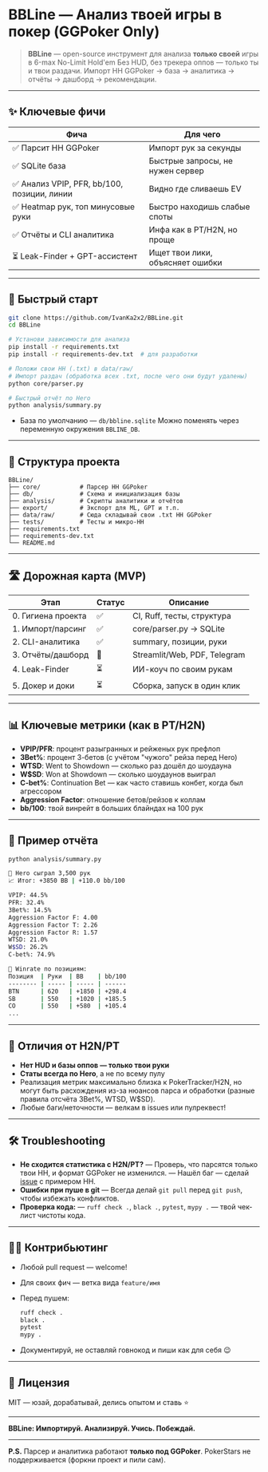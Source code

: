 # BBLine — Анализ твоей игры в покер **(GGPoker Only)**

> **BBLine** — open-source инструмент для анализа **только своей** игры в 6-max No-Limit Hold'em
> Без HUD, без трекера оппов — только ты и твои раздачи.
> Импорт HH GGPoker → база → аналитика → отчёты → дашборд → рекомендации.

---

## ✨ Ключевые фичи

| Фича                                       | Для чего                         |
| ------------------------------------------ | -------------------------------- |
| ✅ Парсит HH GGPoker                        | Импорт рук за секунды            |
| ✅ SQLite база                              | Быстрые запросы, не нужен сервер |
| ✅ Анализ VPIP, PFR, bb/100, позиции, линии | Видно где сливаешь EV            |
| ✅ Heatmap рук, топ минусовые руки          | Быстро находишь слабые споты     |
| ✅ Отчёты и CLI аналитика                   | Инфа как в PT/H2N, но проще      |
| ⏳ Leak-Finder + GPT-ассистент              | Ищет твои лики, объясняет ошибки |

---

## 🚀 Быстрый старт

```bash
git clone https://github.com/IvanKa2x2/BBLine.git
cd BBLine

# Установи зависимости для анализа
pip install -r requirements.txt
pip install -r requirements-dev.txt  # для разработки

# Положи свои HH (.txt) в data/raw/
# Импорт раздач (обработка всех .txt, после чего они будут удалены)
python core/parser.py

# Быстрый отчёт по Hero
python analysis/summary.py
```

* База по умолчанию — `db/bbline.sqlite`
  Можно поменять через переменную окружения `BBLINE_DB`.

---

## 📁 Структура проекта

```
BBLine/
├── core/           # Парсер HH GGPoker
├── db/             # Схема и инициализация базы
├── analysis/       # Скрипты аналитики и отчётов
├── export/         # Экспорт для ML, GPT и т.п.
├── data/raw/       # Сюда складывай свои .txt HH GGPoker
├── tests/          # Тесты и микро-HH
├── requirements.txt
├── requirements-dev.txt
└── README.md
```

---

## 🛣️ Дорожная карта (MVP)

| Этап               | Статус | Описание                     |
| ------------------ | ------ | ---------------------------- |
| 0. Гигиена проекта | ✅      | CI, Ruff, тесты, структура   |
| 1. Импорт/парсинг  | ✅      | core/parser.py → SQLite      |
| 2. CLI-аналитика   | ✅      | summary, позиции, руки       |
| 3. Отчёты/дашборд  | 🔄     | Streamlit/Web, PDF, Telegram |
| 4. Leak-Finder     | ⏳      | ИИ-коуч по своим рукам       |
| 5. Докер и доки    | ⏳      | Сборка, запуск в один клик   |

---

## 📊 Ключевые метрики (как в PT/H2N)

* **VPIP/PFR**: процент разыгранных и рейженых рук префлоп
* **3Bet%**: процент 3-бетов (с учётом "чужого" рейза перед Hero)
* **WTSD**: Went to Showdown — сколько раз дошёл до шоудауна
* **W\$SD**: Won at Showdown — сколько шоудаунов выиграл
* **C-bet%**: Continuation Bet — как часто ставишь конбет, когда был агрессором
* **Aggression Factor**: отношение бетов/рейзов к коллам
* **bb/100**: твой винрейт в больших блайндах на 100 рук

---

## 🧪 Пример отчёта

```bash
python analysis/summary.py

🧠 Hero сыграл 3,500 рук
📈 Итог: +3850 BB | +110.0 bb/100

VPIP: 44.5%
PFR: 32.4%
3Bet%: 14.5%
Aggression Factor F: 4.00
Aggression Factor T: 2.26
Aggression Factor R: 1.57
WTSD: 21.0%
W$SD: 26.2%
C-bet%: 74.9%

📍 Winrate по позициям:
Позиция  | Руки  | BB    | bb/100
-------- | ----- | ----- | ------
BTN      | 620   | +1850 | +298.4
SB       | 550   | +1020 | +185.5
CO       | 550   | +580  | +105.4
...
```

---

## 🚨 Отличия от H2N/PT

* **Нет HUD и базы оппов — только твои руки**
* **Статы всегда по Hero**, а не по всему пулу
* Реализация метрик максимально близка к PokerTracker/H2N, но могут быть расхождения из-за нюансов парса и обработки (разные правила отсчёта 3Bet%, WTSD, W\$SD).
* Любые баги/неточности — велкам в issues или пулреквест!

---

## 🛠️ Troubleshooting

* **Не сходится статистика с H2N/PT?**
  — Проверь, что парсятся только твои HH, и формат GGPoker не изменился.
  — Нашёл баг — сделай [issue](https://github.com/IvanKa2x2/BBLine/issues) с примером HH.
* **Ошибки при пуше в git**
  — Всегда делай `git pull` перед `git push`, чтобы избежать конфликтов.
* **Проверка кода:**
  — `ruff check .`, `black .`, `pytest`, `mypy .` — твой чек-лист чистоты кода.

---

## 👨‍💻 Контрибьютинг

* Любой pull request — welcome!
* Для своих фич — ветка вида `feature/имя`
* Перед пушем:

  ```bash
  ruff check .
  black .
  pytest
  mypy .
  ```
* Документируй, не оставляй говнокод и пиши как для себя 😉

---

## 📄 Лицензия

MIT — юзай, дорабатывай, делись опытом и ставь ⭐

---

**BBLine: Импортируй. Анализируй. Учись. Побеждай.**

---

**P.S.**
Парсер и аналитика работают **только под GGPoker**.
PokerStars не поддерживается (форкни проект и пили сам).
